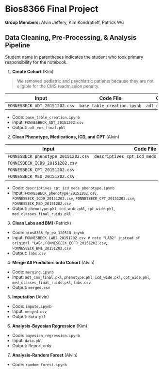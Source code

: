 # Bios8366 Final Project  

**Group Members:** Alvin Jeffery, Kim Kondratieff, Patrick Wu  

## Data Cleaning, Pre-Processing, & Analysis Pipeline  

Student name in parentheses indicates the student who took primary responsibility for the notebook.  

1. **Create Cohort** (Kim) 
> We removed pediatric and psychiatric patients because they are not eligible for the CMS readmission penalty.  

| Input                             | Code File                         | Output(s)                 |
| ---                               | ---                               | ---                       |
| `FONNESBECK_ADT_20151202.csv`     | `base_table_creation.ipynb`       | `adt_cms_final.pkl`       |  

  * Code: `base_table_creation.ipynb`  
  * Input: `FONNESBECK_ADT_20151202.csv`  
  * Output: `adt_cms_final.pkl`  


2. **Clean Phenotype, Medications, ICD, and CPT** (Alvin)

| Input                                   | Code File                                           | Output(s)                         |
| ---                                     | ---                                                 | ---                               |
| `FONNESBECK_phenotype_20151202.csv`     | `descriptives_cpt_icd_meds_phenotype.ipynb`         | `phenotype.pkl`                   |
| `FONNESBECK_ICD9_20151202.csv`          |                                                     | `icd_wide.pkl`                    |
| `FONNESBECK_CPT_20151202.csv`           |                                                     | `cpt_wide.pkl`                    |
| `FONNESBECK_MED_20151202.csv`           |                                                     | `med_classes_final_ruids.pkl`     |  

  * Code: `descriptives_cpt_icd_meds_phenotype.ipynb`  
  * Input: `FONNESBECK_phenotype_20151202.csv`, `FONNESBECK_ICD9_20151202.csv`, `FONNESBECK_CPT_20151202.csv`, `FONNESBECK_MED_20151202.csv`  
  * Output: `phenotype.pkl`, `icd_wide.pkl`, `cpt_wide.pkl`, `med_classes_final_ruids.pkl`  

3. **Clean Labs and BMI** (Patrick)  
  * Code: `bios8366_fp_pw_120518.ipynb`  
  * Input:  `FONNESBECK_LAB2_20151202.csv # note "LAB2" instead of original "LAB"`, `FONNESBECK_EGFR_20151202.csv`, `FONNESBECK_BMI_20151202.csv`  
  * Output: `labs.csv`  

4. **Merge All Predictors onto Cohort** (Alvin)  
  * Code: `merging.ipynb`  
  * Input:  `adt_cms_final.pkl`, `phenotype.pkl`, `icd_wide.pkl`, `cpt_wide.pkl`, `med_classes_final_ruids.pkl`, `labs.csv`  
  * Output: `merged.csv`  

5. **Imputation** (Alvin)  
  * Code: `impute.ipynb`  
  * Input: `merged.csv`  
  * Output: `data.pkl`  

6. **Analysis-Bayesian Regression** (Kim)  
  * Code: `bayesian_regression.ipynb`  
  * Input: `data.pkl`  
  * Output: Report only  

7. **Analysis-Random Forest** (Alvin)  
  * Code: `random_forest.ipynb`  


